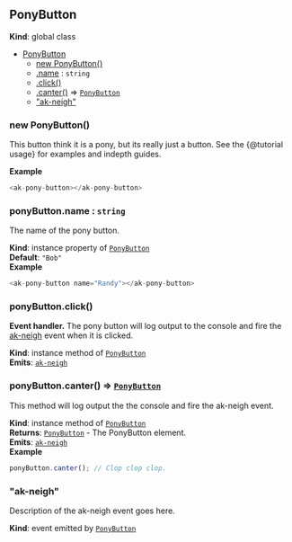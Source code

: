 <a name="PonyButton"></a>

## PonyButton
**Kind**: global class  

* [PonyButton](#PonyButton)
    * [new PonyButton()](#new_PonyButton_new)
    * [.name](#PonyButton+name) : <code>string</code>
    * [.click()](#PonyButton+click)
    * [.canter()](#PonyButton+canter) ⇒ <code>[PonyButton](#PonyButton)</code>
    * ["ak-neigh"](#PonyButton+event_ak-neigh)

<a name="new_PonyButton_new"></a>

### new PonyButton()
This button think it is a pony, but its really just a button.
See the {@tutorial usage} for examples and indepth guides.

**Example**  
```js
<ak-pony-button></ak-pony-button>
```
<a name="PonyButton+name"></a>

### ponyButton.name : <code>string</code>
The name of the pony button.

**Kind**: instance property of <code>[PonyButton](#PonyButton)</code>  
**Default**: <code>&quot;Bob&quot;</code>  
**Example**  
```js
<ak-pony-button name="Randy"></ak-pony-button>
```
<a name="PonyButton+click"></a>

### ponyButton.click()
<strong>Event handler.</strong> The pony button will log output to the console
and fire the [ak-neigh](ak-neigh) event when it is clicked.

**Kind**: instance method of <code>[PonyButton](#PonyButton)</code>  
**Emits**: <code>[ak-neigh](#PonyButton+event_ak-neigh)</code>  
<a name="PonyButton+canter"></a>

### ponyButton.canter() ⇒ <code>[PonyButton](#PonyButton)</code>
This method will log output the the console and fire the ak-neigh event.

**Kind**: instance method of <code>[PonyButton](#PonyButton)</code>  
**Returns**: <code>[PonyButton](#PonyButton)</code> - The PonyButton element.  
**Emits**: <code>[ak-neigh](#PonyButton+event_ak-neigh)</code>  
**Example**  
```js
ponyButton.canter(); // Clop clop clop.
```
<a name="PonyButton+event_ak-neigh"></a>

### "ak-neigh"
Description of the ak-neigh event goes here.

**Kind**: event emitted by <code>[PonyButton](#PonyButton)</code>  
